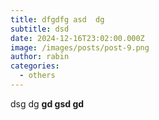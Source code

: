```yaml
---
title: dfgdfg asd  dg
subtitle: dsd
date: 2024-12-16T23:02:00.000Z
image: /images/posts/post-9.png
author: rabin
categories:
  - others
---
```

 dsg dg **gd gsd gd**
